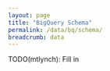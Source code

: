 ```yaml
---
layout: page
title: "BigQuery Schema"
permalink: /data/bq/schema/
breadcrumb: data
---
```


TODO(mtlynch): Fill in

